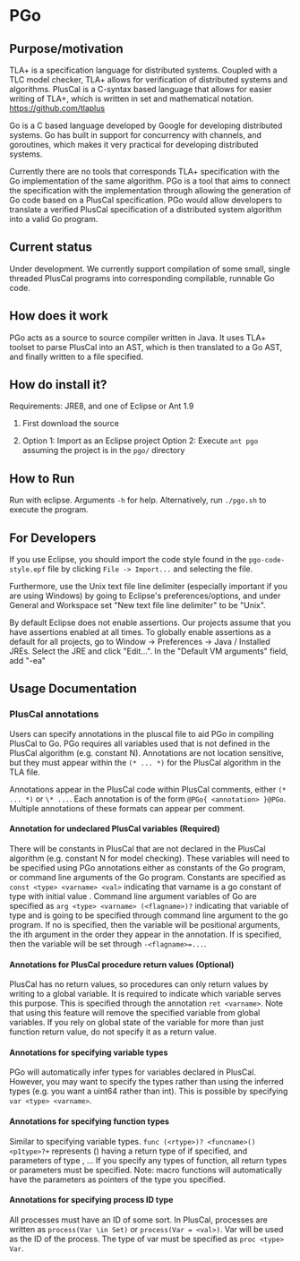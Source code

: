 # PGo #

## Purpose/motivation

TLA+ is a specification language for distributed systems. Coupled with a TLC model checker, TLA+ allows for verification of distributed systems and algorithms. PlusCal is a C-syntax based language that allows for easier writing of TLA+, which is written in set and mathematical notation. https://github.com/tlaplus

Go is a C based language developed by Google for developing distributed systems. Go has built in support for concurrency with channels, and goroutines, which makes it very practical for developing distributed systems.

Currently there are no tools that corresponds TLA+ specification with the Go implementation of the same algorithm. PGo is a tool that aims to connect the specification with the implementation through allowing the generation of Go code based on a PlusCal specification. PGo would allow developers to translate a verified PlusCal specification of a distributed system algorithm into a valid Go program.

## Current status

Under development. We currently support compilation of some small, single threaded PlusCal programs into corresponding compilable, runnable Go code.

## How does it work

PGo acts as a source to source compiler written in Java. It uses TLA+ toolset to parse PlusCal into an AST, which is then translated to a Go AST, and finally written to a file specified.

## How do install it?

Requirements: JRE8, and one of Eclipse or Ant 1.9

1. First download the source

2. Option 1: Import as an Eclipse project
Option 2: Execute `ant pgo` assuming the project is in the `pgo/` directory

## How to Run

Run with eclipse. Arguments `-h` for help.
Alternatively, run `./pgo.sh` to execute the program.

## For Developers
If you use Eclipse, you should import the code style found in the `pgo-code-style.epf` file by clicking `File -> Import...` and selecting the file.

Furthermore, use the Unix text file line delimiter (especially important if you are using Windows) by going to Eclipse's preferences/options, and under General and Workspace set "New text file line delimiter" to be "Unix".

By default Eclipse does not enable assertions. Our projects assume that you have assertions enabled at all times.
To globally enable assertions as a default for all projects, go to Window -> Preferences -> Java / Installed JREs.
Select the JRE and click "Edit...". In the "Default VM arguments" field, add "-ea"

## Usage Documentation
### PlusCal annotations
Users can specify annotations in the pluscal file to aid PGo in compiling PlusCal to Go.
PGo requires all variables used that is not defined in the PlusCal algorithm (e.g. constant N).
Annotations are not location sensitive, but they must appear within the `(* ... *)` for the PlusCal algorithm in the TLA file.

Annotations appear in the PlusCal code within PlusCal comments, either `(* ... *)` or `\* ...`.
Each annotation is of the form `@PGo{ <annotation> }@PGo`. Multiple annotations of these formats can appear per comment.
#### Annotation for undeclared PlusCal variables (Required)
There will be constants in PlusCal that are not declared in the PlusCal algorithm (e.g. constant N for model checking). These variables will need to be specified using PGo annotations either as constants of the Go program, or command line arguments of the Go program.
Constants are specified as `const <type> <varname> <val>` indicating that varname is a go constant of type <type> with initial value <val>.
Command line argument variables of Go are specified as `arg <type> <varname> (<flagname>)?` indicating that variable <varname> of type <type> and is going to be specified through command line argument to the go program. If no <flagname> is specified, then the variable will be positional arguments, the ith argument in the order they appear in the annotation. If <flagname> is specified, then the variable will be set through `-<flagname>=...`.

#### Annotations for PlusCal procedure return values (Optional)
PlusCal has no return values, so procedures can only return values by writing to a global variable. It is required to indicate which variable serves this purpose. This is specified through the annotation `ret <varname>`.
Note that using this feature will remove the specified variable from global variables. If you rely on global state of the variable for more than just function return value, do not specify it as a return value.

#### Annotations for specifying variable types
PGo will automatically infer types for variables declared in PlusCal. However, you may want to specify the types rather than using the inferred types (e.g. you want a uint64 rather than int). This is possible by specifying `var <type> <varname>`.

#### Annotations for specifying function types
Similar to specifying variable types. `func (<rtype>)? <funcname>() <p1type>?+` represents <funcname>() having a return type of <rtype> if specified, and parameters of type <p1type>, <p2type>... If you specify any types of function, all return types or parameters must be specified.
Note: macro functions will automatically have the parameters as pointers of the type you specified.

#### Annotations for specifying process ID type
All processes must have an ID of some sort. In PlusCal, processes are written as `process(Var \in Set)` or `process(Var = <val>)`. Var will be used as the ID of the process. The type of var must be specified as `proc <type> Var`.